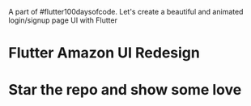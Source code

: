 A part of #flutter100daysofcode. Let's create a beautiful and animated login/signup page UI with Flutter
# Flutter Amazon UI Redesign
# Star the repo and show some love

